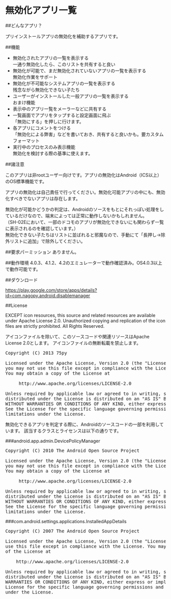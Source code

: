 # 無効化アプリ一覧

##どんなアプリ？
<p>プリインストールアプリの無効化を補助するアプリです。</p>

##機能
- 無効化されたアプリの一覧を表示する<br>一通り無効化したら、このリストを共有すると良い
- 無効化が可能で、まだ無効化されていないアプリの一覧を表示する<br>無効化作業をサポート
- 無効化が不可能なシステムアプリの一覧を表示する<br>残念ながら無効化できない子たち
- ユーザーがインストールした一般アプリの一覧を表示する<br>おまけ機能
- 表示中のアプリ一覧をメーラーなどに共有する
- 一覧画面でアプリをタップすると設定画面に飛ぶ<br>「無効にする」を押しに行けます。
- 各アプリにコメントをつける<br>「無効化による弊害」などを書いておき、共有すると良いかも。要カスタムフォーマット
- 実行中のプロセスのみ表示機能<br>無効化を検討する際の基準に使えます。

##諸注意

<p>このアプリは非rootユーザー向けです。アプリの無効化はAndroid（ICS以上）のOS標準機能です。</p>

<p>アプリの無効化は自己責任で行ってください。無効化可能アプリの中にも、無効化すべきでないアプリは存在します。</p>

<p>無効化が可能かどうかの判定は、Androidのソースをもとにそれっぽい処理をしているだけなので、端末によっては正常に動作しないかもしれません。<br>
（SH-02Eにおいて、一部のドコモのアプリが無効化できないにも関わらず一覧に表示されるのを確認しています。）<br>
無効化できない子たちはリストに並ばれると邪魔なので、手動にて「長押し→除外リストに追加」で除外してください。</p>

##要求パーミッション
ありません。

##動作環境
4.0.3、4.1.2、4.2のエミュレーターで動作確認済み。OS4.0.3以上で動作可能です。

##ダウンロード

https://play.google.com/store/apps/details?id=com.nagopy.android.disablemanager

##License

EXCEPT icon resources, this source and related resources are available under Apache License 2.0.
Unauthorized copying and replication of the icon files are strictly prohibited. All Rights Reserved.

アイコンファイルを除いて、このソースコードや関連リソースはApache License 2.0とします。
アイコンファイルの無断転載を禁止します。

<pre>
Copyright (C) 2013 75py

Licensed under the Apache License, Version 2.0 (the "License");
you may not use this file except in compliance with the License.
You may obtain a copy of the License at

     http://www.apache.org/licenses/LICENSE-2.0

Unless required by applicable law or agreed to in writing, software
distributed under the License is distributed on an "AS IS" BASIS,
WITHOUT WARRANTIES OR CONDITIONS OF ANY KIND, either express or implied.
See the License for the specific language governing permissions and
limitations under the License.
</pre>

無効化できるアプリを判定する際に、Androidのソースコードの一部を利用しています。
該当するクラスとライセンスは以下の通りです。

###android.app.admin.DevicePolicyManager
<pre>
Copyright (C) 2010 The Android Open Source Project

Licensed under the Apache License, Version 2.0 (the "License");
you may not use this file except in compliance with the License.
You may obtain a copy of the License at

     http://www.apache.org/licenses/LICENSE-2.0

Unless required by applicable law or agreed to in writing, software
distributed under the License is distributed on an "AS IS" BASIS,
WITHOUT WARRANTIES OR CONDITIONS OF ANY KIND, either express or implied.
See the License for the specific language governing permissions and
limitations under the License.
</pre>

###com.android.settings.applications.InstalledAppDetails
<pre>
Copyright (C) 2007 The Android Open Source Project

Licensed under the Apache License, Version 2.0 (the "License"); you may not
use this file except in compliance with the License. You may obtain a copy
of the License at

	http://www.apache.org/licenses/LICENSE-2.0

Unless required by applicable law or agreed to in writing, software
distributed under the License is distributed on an "AS IS" BASIS, WITHOUT
WARRANTIES OR CONDITIONS OF ANY KIND, either express or implied. See the
License for the specific language governing permissions and limitations
under the License.
</pre>